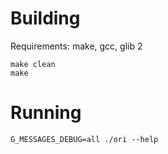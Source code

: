 # Building

Requirements: make, gcc, glib 2

```
make clean
make
```

# Running

```
G_MESSAGES_DEBUG=all ./ori --help
```

